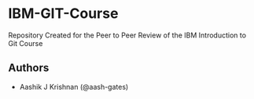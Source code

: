 # IBM-GIT-Course
Repository Created for the Peer to Peer Review of the IBM Introduction to Git Course
## Authors

- Aashik J Krishnan (@aash-gates)
